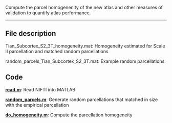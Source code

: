 Compute the parcel homogenenity of the new atlas and other measures of validation to quantify atlas performance.
***
## File description 

Tian_Subcortex_S2_3T_homogeneity.mat: Homogeneity estimated for Scale II parcellation and matched random parcellations

random_parcels_Tian_Subcortex_S2_3T.mat: Example random parcellations 

## Code 
[**read.m**](../functions/read.m): Read NIFTI into MATLAB

[**random_parcels.m**](../functions/random_parcels.m): Generate random parcellations that matched in size with the empirical parcellation

[**do_homogeneity.m**](../functions/do_homogeneity.m): Compute the parcellation homogeneity 
